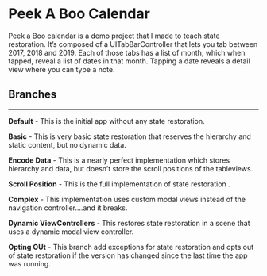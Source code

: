 # Peek A Boo Calendar
Peek a Boo calendar  is a demo project that I made to teach state restoration. It’s composed of a UITabBarController that  lets you tab between 2017, 2018 and 2019.  Each of those tabs has a list of month, which when tapped, reveal a list of dates in that month. Tapping a date reveals a detail view where you can type a note. 


## Branches
*****
**Default**  - This is the initial app without any state restoration.

**Basic** - This is very basic state restoration that reserves the hierarchy and static content, but no dynamic data.

**Encode Data** - This is a nearly perfect implementation which stores hierarchy and data, but doesn’t store the scroll positions of the tableviews. 

**Scroll Position** - This is the full implementation of state restoration .

**Complex** - This implementation uses custom modal views instead of the navigation controller….and it breaks.

**Dynamic ViewControllers** -  This  restores state restoration in  a scene that uses a dynamic  modal view controller.

**Opting OUt**  - This branch add exceptions for state restoration and opts out of state restoration if the version has changed since the last time the app was running. 
